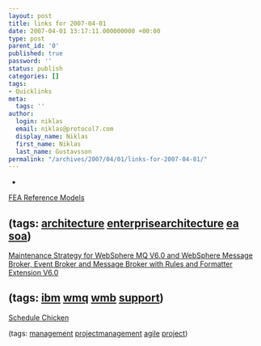 ```yaml
---
layout: post
title: links for 2007-04-01
date: 2007-04-01 13:17:11.000000000 +00:00
type: post
parent_id: '0'
published: true
password: ''
status: publish
categories: []
tags:
- Quicklinks
meta:
  tags: ''
author:
  login: niklas
  email: niklas@protocol7.com
  display_name: Niklas
  first_name: Niklas
  last_name: Gustavsson
permalink: "/archives/2007/04/01/links-for-2007-04-01/"
---
```

- 
[FEA Reference Models](http://www.whitehouse.gov/omb/egov/a-2-EAModelsNEW2.html)

(tags: [architecture](http://del.icio.us/protocol7/architecture) [enterprisearchitecture](http://del.icio.us/protocol7/enterprisearchitecture) [ea](http://del.icio.us/protocol7/ea) [soa](http://del.icio.us/protocol7/soa))
- 
[Maintenance Strategy for WebSphere MQ V6.0 and WebSphere Message Broker, Event Broker and Message Broker with Rules and Formatter Extension V6.0](http://www-1.ibm.com/support/docview.wss?rs=171&uid=swg21223595)

(tags: [ibm](http://del.icio.us/protocol7/ibm) [wmq](http://del.icio.us/protocol7/wmq) [wmb](http://del.icio.us/protocol7/wmb) [support](http://del.icio.us/protocol7/support))
- 
[Schedule Chicken](http://www.stickyminds.com/sitewide.asp?Function=edetail&ObjectType=COL&ObjectId=7923)

(tags: [management](http://del.icio.us/protocol7/management) [projectmanagement](http://del.icio.us/protocol7/projectmanagement) [agile](http://del.icio.us/protocol7/agile) [project](http://del.icio.us/protocol7/project))
